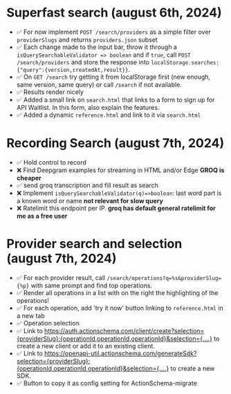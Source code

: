 <!--

Search is the vital first step that comes before endpoint authentication and execution. It should be done super well.

1. User types in a request or records it, or gets sent a request from a phonecall or so.
2. '/search/providers' responds with selection of providers.
3. For each provider, a follow up `/search/operations`
4. User creates selection creates an oauth2-app, framework-sdk, or tests individual operations.

-->

# Superfast search (august 6th, 2024)

- ✅ For now implement `POST /search/providers` as a simple filter over `providerSlugs` and returns `providers.json` subset
- ✅ Each change made to the input bar, throw it through a `isQuerySearchableValidator => boolean` and if `true`, call `POST /search/providers` and store the response into `localStorage.searches:{"query":{version,createdAt,result}}`.
- ✅ On `GET /search` try getting it from localStorage first (new enough, same version, same query) or call `/search` if not available.
- ✅ Results render nicely
- ✅ Added a small link on `search.html` that links to a form to sign up for API Waitlist. In this form, also explain the features.
- ✅ Added a dynamic `reference.html` and link to it via `search.html`

# Recording Search (august 7th, 2024)

- ✅ Hold control to record
- ❌ Find Deepgram examples for streaming in HTML and/or Edge **GROQ is cheaper**
- ✅ send groq transcription and fill result as search
- ❌ Implement `isQuerySearchableValidator(q)=>boolean`: last word part is a known word or name **not relevant for slow query**
- ❌ Ratelimit this endpoint per IP. **groq has default general ratelimit for me as a free user**

# Provider search and selection (august 7th, 2024)

- ✅ For each provider result, call `/search/operations?q=%s&providerSlug={%p}` with same prompt and find top operations.
- ✅ Render all operations in a list with on the right the highlighting of the operations!
- ✅ For each operation, add 'try it now' button linking to `reference.html` in a new tab
- ✅ Operation selection
- ✅ Link to https://auth.actionschema.com/client/create?selection={providerSlug}:{operationId,operationId,operationId}&selection={....} to create a new client or add it to an existing client.
- ✅ Link to https://openapi-util.actionschema.com/generateSdk?selection={providerSlug}:{operationId,operationId,operationId}&selection={....} to create a new SDK.
- ✅ Button to copy it as config setting for ActionSchema-migrate
